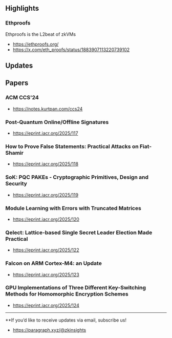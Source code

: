 ## Highlights

### Ethproofs 
Ethproofs is the L2beat of zkVMs
- <https://ethproofs.org/>
- <https://x.com/eth_proofs/status/1883907113220739102>

## Updates

## Papers
### ACM CCS'24
- <https://notes.kurtpan.com/ccs24>
### Post-Quantum Online/Offline Signatures
- <https://eprint.iacr.org/2025/117>
### How to Prove False Statements: Practical Attacks on Fiat-Shamir
- <https://eprint.iacr.org/2025/118>
### SoK: PQC PAKEs - Cryptographic Primitives, Design and Security
- <https://eprint.iacr.org/2025/119>
### Module Learning with Errors with Truncated Matrices
- <https://eprint.iacr.org/2025/120>
### Qelect: Lattice-based Single Secret Leader Election Made Practical
- <https://eprint.iacr.org/2025/122>
### Falcon on ARM Cortex-M4: an Update
- <https://eprint.iacr.org/2025/123>
### GPU Implementations of Three Different Key-Switching Methods for Homomorphic Encryption Schemes
- <https://eprint.iacr.org/2025/124>


---
**If you’d like to receive updates via email, subscribe us!

- <https://paragraph.xyz/@zkinsights>
